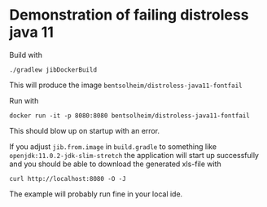 # Demonstration of failing distroless java 11

Build with

    ./gradlew jibDockerBuild
    
This will produce the image ```bentsolheim/distroless-java11-fontfail```

Run with

    docker run -it -p 8080:8080 bentsolheim/distroless-java11-fontfail
    
This should blow up on startup with an error.

If you adjust `jib.from.image` in `build.gradle` to something like `openjdk:11.0.2-jdk-slim-stretch` 
the application will start up successfully and you should be able to download the generated xls-file with

    curl http://localhost:8080 -O -J
    
The example will probably run fine in your local ide.